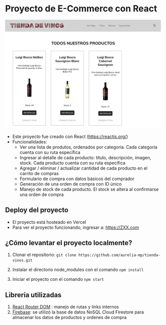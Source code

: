 # Proyecto de E-Commerce con React

![](/public/img/demo-screenshot.png)

+ Este proyecto fue creado con React (https://reactjs.org/)
+ Funcionalidades:
    + Ver una lista de produtos, ordenados por categoría. Cada categoría cuenta con su ruta específica
    + Ingresar al detalle de cada producto: título, descripción, imagen, stock. Cada producto cuenta con su ruta específica
    + Agregar / eliminar / actualizar cantidad de cada producto en el carrito de compras
    + Formulario de compra con datos básicos del comprador
    + Generación de una orden de compra con ID único
    + Manejo de stock de cada producto. El stock se altera al confirmarse una orden de compra

##  Deploy del proyecto

- El proyecto está hosteado en Vercel
- Para ver el proyecto funcionando, ingresar a: <https://ZXX.com>

## ¿Cómo levantar el proyecto localmente?

1. Clonar el repositorio: `git clone https://github.com/aurelia-mp/tienda-vinos.git`

2. Instalar el directorio node_modules con el comando `npm install`

3. Iniciar el proyecto con el comando `npm start`

## Librería utilizadas

1. [React Router DOM](https://reactrouter.com/en/main) : manejo de rutas y links internos
2. [Firebase](https://firebase.google.com/): se utilizó la base de datos NoSQL Cloud Firestore para almacenar los datos de productos y ordenes de compra


